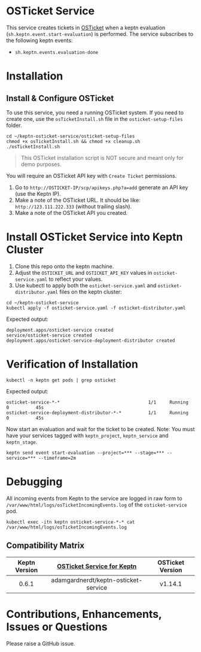 # OSTicket Service
This service creates tickets in [OSTicket](https://github.com/osTicket/osTicket) when a keptn evaluation (`sh.keptn.event.start-evaluation`) is performed. The service subscribes to the following keptn events:

* `sh.keptn.events.evaluation-done`

# Installation

## Install & Configure OSTicket
To use this service, you need a running OSTicket system. If you need to create one, use the `osTicketInstall.sh` file in the `osticket-setup-files` folder.

```
cd ~/keptn-osticket-service/osticket-setup-files
chmod +x osTicketInstall.sh && chmod +x cleanup.sh
./osTicketInstall.sh
```

> This OSTicket installation script is NOT secure and meant only for demo purposes.

You will require an OSTicket API key with `Create Ticket` permissions.

1. Go to `http://OSTICKET-IP/scp/apikeys.php?a=add` generate an API key (use the Keptn IP).
1. Make a note of the OSTicket URL. It should be like: `http://123.111.222.333` (without trailing slash).
1. Make a note of the OSTicket API you created.

# Install OSTicket Service into Keptn Cluster
1. Clone this repo onto the keptn machine.
1. Adjust the `OSTICKET_URL` and `OSTICKET_API_KEY` values in `osticket-service.yaml` to reflect your values.
1. Use kubectl to apply both the `osticket-service.yaml` and `osticket-distributor.yaml` files on the keptn cluster:

```
cd ~/keptn-osticket-service
kubectl apply -f osticket-service.yaml -f osticket-distributor.yaml
```

Expected output:
```
deployment.apps/osticket-service created
service/osticket-service created
deployment.apps/osticket-service-deployment-distributor created
```

# Verification of Installation
```
kubectl -n keptn get pods | grep osticket
```

Expected output:
```
osticket-service-*-*                                 1/1     Running   0          45s
osticket-service-deployment-distributor-*-*          1/1     Running   0          45s
```

Now start an evaluation and wait for the ticket to be created. Note: You must have your services tagged with `keptn_project`, `keptn_service` and `keptn_stage`.
```
keptn send event start-evaluation --project=*** --stage=*** --service=*** --timeframe=2m
```

# Debugging
All incoming events from Keptn to the service are logged in raw form to `/var/www/html/logs/osTicketIncomingEvents.log` of the `osticket-service` pod.

```
kubectl exec -itn keptn osticket-service-*-* cat /var/www/html/logs/osTicketIncomingEvents.log
```

## Compatibility Matrix

| Keptn Version    | [OSTicket Service for Keptn](https://hub.docker.com/r/adamgardnerdt/keptn-osticket-service) | OSTicket Version|
|:----------------:|:----------------------------------------:|:------------------------------------------------------------------:|
|       0.6.1      | adamgardnerdt/keptn-osticket-service |  v1.14.1 |

# Contributions, Enhancements, Issues or Questions
Please raise a GitHub issue.
